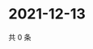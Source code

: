 # 2021-12-13

共 0 条

<!-- BEGIN WEIBO -->
<!-- 最后更新时间 Mon Dec 13 2021 16:11:06 GMT+0800 (China Standard Time) -->

<!-- END WEIBO -->
